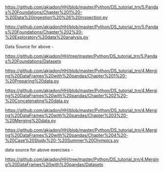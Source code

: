 
https://github.com/akjadon/HH/blob/master/Python/DS_tutorial_trn/5.Pandas%20Foundations/Chapter%201%20-%20Data%20ingestion%20%26%20inspection.py

https://github.com/akjadon/HH/blob/master/Python/DS_tutorial_trn/5.Pandas%20Foundations/Chapter%202%20-%20Exploratory%20data%20analysis.py

Data Source for above -

https://github.com/akjadon/HH/tree/master/Python/DS_tutorial_trn/5.Pandas%20Foundations/Datasets



https://github.com/akjadon/HH/blob/master/Python/DS_tutorial_trn/4.Merging%20DataFrames%20with%20pandas/Chapter%201%20-%20Preparing%20data.py


https://github.com/akjadon/HH/blob/master/Python/DS_tutorial_trn/4.Merging%20DataFrames%20with%20pandas/Chapter%202%20-%20Concatenating%20data.py


https://github.com/akjadon/HH/blob/master/Python/DS_tutorial_trn/4.Merging%20DataFrames%20with%20pandas/Chapter%203%20-%20Merging%20data.py


https://github.com/akjadon/HH/blob/master/Python/DS_tutorial_trn/4.Merging%20DataFrames%20with%20pandas/Chapter%204%20-%20Case%20Study%20-%20Summer%20Olympics.py


data source for above exercises -

https://github.com/akjadon/HH/tree/master/Python/DS_tutorial_trn/4.Merging%20DataFrames%20with%20pandas/Datasets

